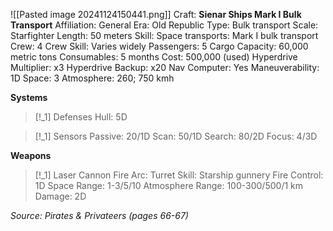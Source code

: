 ![[Pasted image 20241124150441.png]]
Craft: **Sienar Ships Mark I Bulk Transport**
Affiliation: General
Era: Old Republic
Type: Bulk transport
Scale: Starfighter
Length: 50 meters
Skill: Space transports: Mark I bulk transport
Crew: 4
Crew Skill: Varies widely
Passengers: 5
Cargo Capacity: 60,000 metric tons
Consumables: 5 months
Cost: 500,000 (used)
Hyperdrive Multiplier: x3
Hyperdrive Backup: x20
Nav Computer: Yes
Maneuverability: 1D
Space: 3
Atmosphere: 260; 750 kmh

**Systems**
> [!_1] Defenses
> Hull: 5D

> [!_1] Sensors
> Passive: 20/1D
> Scan: 50/1D
> Search: 80/2D
> Focus: 4/3D

**Weapons**
> [!_1] Laser Cannon
> Fire Arc: Turret
> Skill: Starship gunnery
> Fire Control: 1D
> Space Range: 1-3/5/10
> Atmosphere Range: 100-300/500/1 km
> Damage: 2D

*Source: Pirates & Privateers (pages 66-67)*